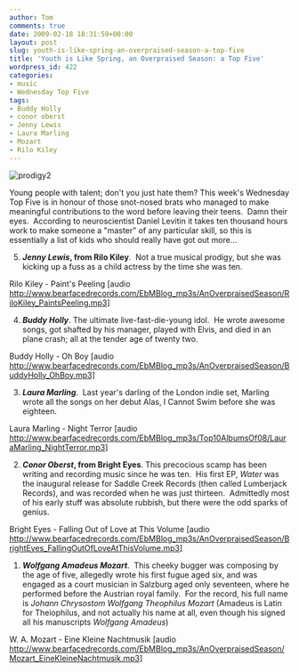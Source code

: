 ```yaml
---
author: Tom
comments: true
date: 2009-02-18 18:31:59+00:00
layout: post
slug: youth-is-like-spring-an-overpraised-season-a-top-five
title: 'Youth is Like Spring, an Overpraised Season: a Top Five'
wordpress_id: 422
categories:
- music
- Wednesday Top Five
tags: 
- Buddy Holly
- conor oberst
- Jenny Lewis
- Laura Marling
- Mozart
- Rilo Kiley
---
```


![prodigy2](http://eatenbymonsters.files.wordpress.com/2009/02/prodigy2.jpg)

Young people with talent; don't you just hate them? This week's Wednesday Top Five is in honour of those snot-nosed brats who managed to make meaningful contributions to the word before leaving their teens.  Damn their eyes.  According to neuroscientist Daniel Levitin it takes ten thousand hours work to make someone a "master" of any particular skill, so this is essentially a list of kids who should really have got out more...

5. **_Jenny Lewis_, from Rilo Kiley**.  Not a true musical prodigy, but she was kicking up a fuss as a child actress by the time she was ten.

Rilo Kiley - Paint's Peeling [audio http://www.bearfacedrecords.com/EbMBlog_mp3s/AnOverpraisedSeason/RiloKiley_PaintsPeeling.mp3]

4. _**Buddy Holly**_. The ultimate live-fast-die-young idol.  He wrote awesome songs, got shafted by his manager, played with Elvis, and died in an plane crash; all at the tender age of twenty two.

Buddy Holly - Oh Boy [audio http://www.bearfacedrecords.com/EbMBlog_mp3s/AnOverpraisedSeason/BuddyHolly_OhBoy.mp3]

3. _**Laura Marling**_.  Last year's darling of the London indie set, Marling wrote all the songs on her debut Alas, I Cannot Swim before she was eighteen.

Laura Marling - Night Terror [audio http://www.bearfacedrecords.com/EbMBlog_mp3s/Top10AlbumsOf08/LauraMarling_NightTerror.mp3]

2. _**Conor Oberst**_**, from Bright Eyes**. This precocious scamp has been writing and recording music since he was ten.  His first EP, _Water_ was the inaugural release for Saddle Creek Records (then called Lumberjack Records), and was recorded when he was just thirteen.  Admittedly most of his early stuff was absolute rubbish, but there were the odd sparks of genius.

Bright Eyes - Falling Out of Love at This Volume [audio http://www.bearfacedrecords.com/EbMBlog_mp3s/AnOverpraisedSeason/BrightEyes_FallingOutOfLoveAtThisVolume.mp3]

1. _**Wolfgang Amadeus Mozart**_.  This cheeky bugger was composing by the age of five, allegedly wrote his first fugue aged six, and was engaged as a court musician in Salzburg aged only seventeen, where he performed before the Austrian royal family.  For the record, his full name is _Johann Chrysostom Wolfgang Theophilus Mozart_ (Amadeus is Latin for Theiophilus, and not actually his name at all, even though his signed all his manuscripts _Wolfgang Amadeus_)

W. A. Mozart - Eine Kleine Nachtmusik [audio http://www.bearfacedrecords.com/EbMBlog_mp3s/AnOverpraisedSeason/Mozart_EineKleineNachtmusik.mp3]
